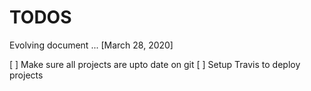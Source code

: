 # TODOS

Evolving document ... [March 28, 2020]

[ ] Make sure all projects are upto date on git
[ ] Setup Travis to deploy projects 
